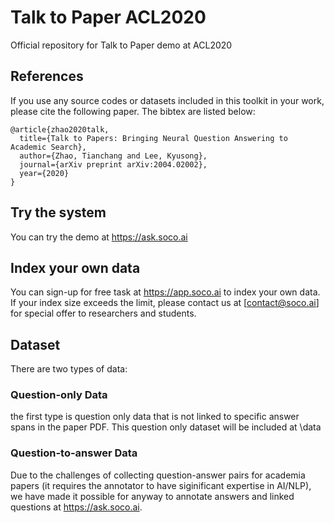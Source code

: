 # Talk to Paper ACL2020
Official repository for Talk to Paper demo at ACL2020

## References 
If you use any source codes or datasets included in this toolkit in your work, please cite the following paper. The bibtex are listed below:
 
    @article{zhao2020talk,
      title={Talk to Papers: Bringing Neural Question Answering to Academic Search},
      author={Zhao, Tianchang and Lee, Kyusong},
      journal={arXiv preprint arXiv:2004.02002},
      year={2020}
    }
    
## Try the system
You can try the demo at https://ask.soco.ai
    
## Index your own data
You can sign-up for free task at https://app.soco.ai to index your own data. If your index size exceeds the limit, please contact us at [contact@soco.ai] for special offer to researchers and students.

## Dataset
There are two types of data:

### Question-only Data
the first type is question only data that is not linked to specific answer spans in the paper PDF. This question only dataset will be included at \data

### Question-to-answer Data
Due to the challenges of collecting question-answer pairs for academia papers (it requires the annotator to have siginificant expertise in AI/NLP), we have made it possible for anyway to annotate answers and linked questions at https://ask.soco.ai.


